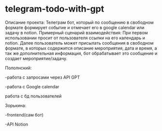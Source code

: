 # telegram-todo-with-gpt

Описание проекта:
Телеграм бот, который по сообщению в свободном формате формирует событие и отмечает его в google calendar или задачу в notion. Примерный сценарий взаимодействия:
При первом использовании просит от пользователя ссылки на его календарь и notion. Далее пользователь может присылать сообщения в свободном формате, в которых содержится описание мероприятия, дата и время, а так же дополнительная информация, бот обрабатывает это сообщение и создает мероприятие/задачу.

Пололнский:

-работа с запросами через API GPT

-работа с Google calendar

работа с бд пользователей

Зорькина:

-frontend(сам бот)

-API Notion

